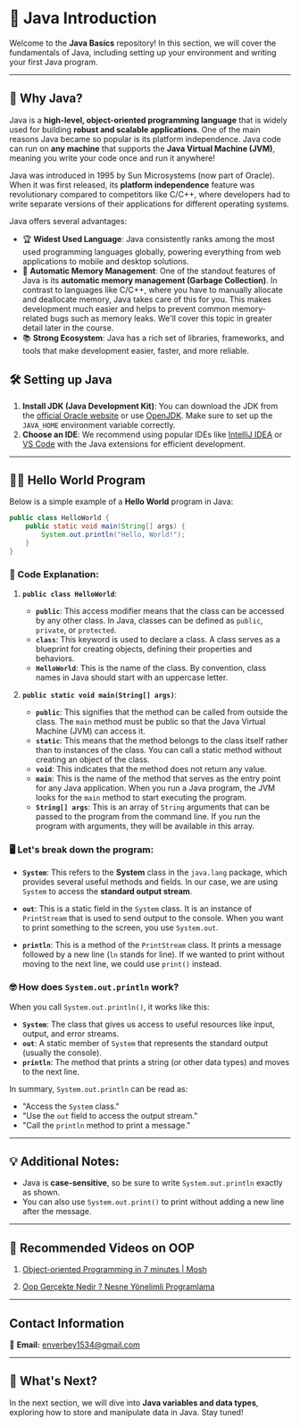 # 🚀 Java Introduction

Welcome to the **Java Basics** repository! In this section, we will cover the fundamentals of Java, including setting up your environment and writing your first Java program.

---

## 🤔 Why Java?

Java is a **high-level, object-oriented programming language** that is widely used for building **robust and scalable applications**. One of the main reasons Java became so popular is its platform independence. Java code can run on **any machine** that supports the **Java Virtual Machine (JVM)**, meaning you write your code once and run it anywhere!

Java was introduced in 1995 by Sun Microsystems (now part of Oracle). When it was first released, its **platform independence** feature was revolutionary compared to competitors like C/C++, where developers had to write separate versions of their applications for different operating systems. 

Java offers several advantages:
- 🏆 **Widest Used Language**: Java consistently ranks among the most used programming languages globally, powering everything from web applications to mobile and desktop solutions.
- 🔧 **Automatic Memory Management**: One of the standout features of Java is its **automatic memory management (Garbage Collection)**. In contrast to languages like C/C++, where you have to manually allocate and deallocate memory, Java takes care of this for you. This makes development much easier and helps to prevent common memory-related bugs such as memory leaks. We'll cover this topic in greater detail later in the course.
- 📚 **Strong Ecosystem**: Java has a rich set of libraries, frameworks, and tools that make development easier, faster, and more reliable.

## 🛠️ Setting up Java

1. **Install JDK (Java Development Kit)**: You can download the JDK from the [official Oracle website](https://www.oracle.com/java/technologies/javase-jdk11-downloads.html) or use [OpenJDK](https://openjdk.java.net/). Make sure to set up the `JAVA_HOME` environment variable correctly.
2. **Choose an IDE**: We recommend using popular IDEs like [IntelliJ IDEA](https://www.jetbrains.com/idea/download/) or [VS Code](https://code.visualstudio.com/) with the Java extensions for efficient development.

---

## 👨‍💻 Hello World Program

Below is a simple example of a **Hello World** program in Java:

```java
public class HelloWorld {
    public static void main(String[] args) {
        System.out.println("Hello, World!");
    }
}
```

### 🧐 Code Explanation:

1. **`public class HelloWorld`**:
   - **`public`**: This access modifier means that the class can be accessed by any other class. In Java, classes can be defined as `public`, `private`, or `protected`.
   - **`class`**: This keyword is used to declare a class. A class serves as a blueprint for creating objects, defining their properties and behaviors.
   - **`HelloWorld`**: This is the name of the class. By convention, class names in Java should start with an uppercase letter.

2. **`public static void main(String[] args)`**:
   - **`public`**: This signifies that the method can be called from outside the class. The `main` method must be public so that the Java Virtual Machine (JVM) can access it.
   - **`static`**: This means that the method belongs to the class itself rather than to instances of the class. You can call a static method without creating an object of the class.
   - **`void`**: This indicates that the method does not return any value.
   - **`main`**: This is the name of the method that serves as the entry point for any Java application. When you run a Java program, the JVM looks for the `main` method to start executing the program.
   - **`String[] args`**: This is an array of `String` arguments that can be passed to the program from the command line. If you run the program with arguments, they will be available in this array.

### 🖥️ Let's break down the program:

- **`System`**: This refers to the **System** class in the `java.lang` package, which provides several useful methods and fields. In our case, we are using `System` to access the **standard output stream**.

- **`out`**: This is a static field in the `System` class. It is an instance of `PrintStream` that is used to send output to the console. When you want to print something to the screen, you use `System.out`.

- **`println`**: This is a method of the `PrintStream` class. It prints a message followed by a new line (`ln` stands for line). If we wanted to print without moving to the next line, we could use `print()` instead.

### 🤓 How does `System.out.println` work?
When you call `System.out.println()`, it works like this:
- **`System`**: The class that gives us access to useful resources like input, output, and error streams.
- **`out`**: A static member of `System` that represents the standard output (usually the console).
- **`println`**: The method that prints a string (or other data types) and moves to the next line.

In summary, `System.out.println` can be read as:
- "Access the `System` class."
- "Use the `out` field to access the output stream."
- "Call the `println` method to print a message."


--- 


## 💡 Additional Notes:
- Java is **case-sensitive**, so be sure to write `System.out.println` exactly as shown.
- You can also use `System.out.print()` to print without adding a new line after the message.

---

## 🎥 Recommended Videos on OOP

1. [Object-oriented Programming in 7 minutes | Mosh](https://www.youtube.com/watch?v=pTB0EiLXUC8)  
   
2. [Oop Gerçekte Nedir ? Nesne Yönelimli Programlama](https://www.youtube.com/watch?v=tXQD9VKVmVM)

---

## Contact Information

📧 **Email:** [enverbey1534@gmail.com](mailto:enverbey1534@gmail.com)

---

## 🎯 What's Next?

In the next section, we will dive into **Java variables and data types**, exploring how to store and manipulate data in Java. Stay tuned!
